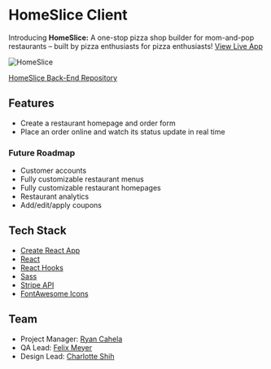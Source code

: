 # HomeSlice Client

Introducing **HomeSlice:** A one-stop pizza shop builder for mom-and-pop restaurants – built by pizza enthusiasts for pizza enthusiasts!
[View Live App](https://homesliceapp.now.sh/)

![HomeSlice](https://i.imgur.com/z1LlEI3.jpg "HomeSlice")

[HomeSlice Back-End Repository](https://github.com/charlotteshih/homeslice-backend)

## Features

- Create a restaurant homepage and order form
- Place an order online and watch its status update in real time

### Future Roadmap

- Customer accounts
- Fully customizable restaurant menus
- Fully customizable restaurant homepages
- Restaurant analytics
- Add/edit/apply coupons

## Tech Stack

- [Create React App](https://github.com/facebook/create-react-app)
- [React](https://github.com/facebook/react)
- [React Hooks](https://reactjs.org/docs/hooks-intro.html)
- [Sass](https://sass-lang.com)
- [Stripe API](https://stripe.com/)
- [FontAwesome Icons](https://fontawesome.com/)

## Team

- Project Manager: [Ryan Cahela](https://github.com/RyanCahela)
- QA Lead: [Felix Meyer](https://github.com/felixworks)
- Design Lead: [Charlotte Shih](https://github.com/charlotteshih)